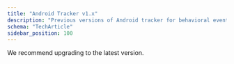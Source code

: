 ```yaml
---
title: "Android Tracker v1.x"
description: "Previous versions of Android tracker for behavioral event collection in Android applications."
schema: "TechArticle"
sidebar_position: 100
---
```


We recommend upgrading to the latest version.
